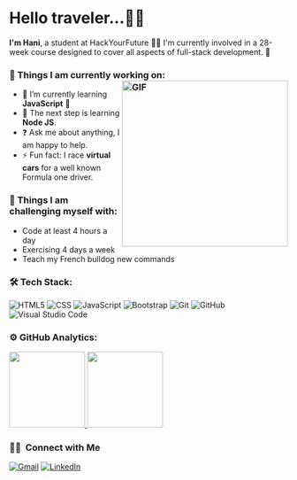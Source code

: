 # Hello traveler...🚶‍♂️
**I'm Hani**, a student at HackYourFuture 👨‍💻 
 I'm currently involved in a 28-week course designed to cover all aspects of full-stack development. 🚀  
  
### 🌱 Things I am currently working on:             <img align="right" alt="GIF" height="300px" src="tenor.gif" />

- 🔭 I’m currently learning **JavaScript** 🤩  
- 🌱 The next step is learning **Node JS**.  
- ❓ Ask me about anything, I am happy to help.  
- ⚡ Fun fact: I race **virtual cars** for a well known Formula one driver.  

### :muscle: Things I am challenging myself with:
- Code at least 4 hours a day
- Exercising 4 days a week
- Teach my French bulldog new commands

### 🛠 Tech Stack:  

  ![HTML5](https://img.shields.io/badge/-HTML5-333333?style=flat&logo=HTML5)
  ![CSS](https://img.shields.io/badge/-CSS-333333?style=flat&logo=CSS3&logoColor=1572B6)
  ![JavaScript](https://img.shields.io/badge/-JavaScript-333333?style=flat&logo=javascript)
  ![Bootstrap](https://img.shields.io/badge/-Bootstrap-333333?style=flat&logo=bootstrap&logoColor=563D7C)
  ![Git](https://img.shields.io/badge/-Git-333333?style=flat&logo=git)
  ![GitHub](https://img.shields.io/badge/-GitHub-333333?style=flat&logo=github)
  ![Visual Studio Code](https://img.shields.io/badge/-Visual%20Studio%20Code-333333?style=flat&logo=visual-studio-code&logoColor=007ACC)

### ⚙️ GitHub Analytics:

 <a href="https://github.com/AVS1508">
  <img height="137px" src="https://github-readme-stats-eight-theta.vercel.app/api?username=Hani-AS&show_icons=true&theme=algolia&include_all_commits=true&count_private=true"/>
  <img height="137px" src="https://github-readme-stats-eight-theta.vercel.app/api/top-langs/?username=Hani-AS&layout=compact&langs_count=8&theme=algolia"/>
</a>

### 🤝🏻 &nbsp;Connect with Me

 [![Gmail](https://img.shields.io/badge/-GMAIL-D14836?style=for-the-badge&logo=gmail&logoColor=white)](mailto:h.sabti87@gmail.com)
[![LinkedIn](https://img.shields.io/badge/-LINKEDIN-0077B5?style=for-the-badge&logo=linkedin&logoColor=white)](https://www.linkedin.com/in/hani-al-sabti/)
